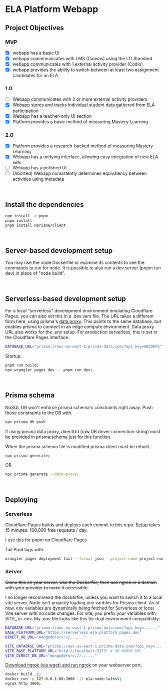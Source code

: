 # ELA Platform Webapp

## **Project Objectives**

### MVP

- [x] webapp has a basic UI
- [x] webapp commmunicates with LMS (Canvas) using the LTI Standard
- [x] webapp communicates with 1 external activity provider (Codio)
- [x] webapp provides the ability to switch between at least two assignment candidates for an ELA

### 1.0

- [ ] Webapp communicates with 2 or more external activity providers
- [x] Webapp stores and tracks individual student data gathered from ELA participation
- [x] Webapp has a teacher-only UI section
- [x] Platform provides a basic method of measuring Mastery Learning

### 2.0

- [x] Platform provides a research-backed method of measuring Mastery Learning
- [x] Webapp has a unifying interface, allowing easy integration of new ELA sets
- [ ] Webapp has a polished UI
- [ ] (Aborted) Webapp consistently determines equivalency between activities using metadata

&nbsp;

## **Install the dependencies**

```bash
npm install -g pnpm
pnpm install
pnpm install @prisma/client
```

&nbsp;

## **Server-based development setup**

You may use the node Dockerfile or examine its contents to see the commands to run for node. It is possible to also run a dev server (pnpm run dev) in place of "node build".

&nbsp;

## **Serverless-based development setup**

For a local "serverless" development environment emulating Cloudflare Pages, you can also set this in a .dev.vars file. The URL takes a different form here, using prisma's [data proxy](https://www.prisma.io/docs/data-platform/data-proxy). This points to the same database, but enables prisma to connect in an edge compute environment. Data proxy URL also works for the .env setup. For production serverless, this is set in the Cloudflare Pages interface.

```bash
DATABASE_URL="prisma://aws-us-east-1.prisma-data.com/?api_key=ABCDEFG"
```

Startup:

```bash
pnpm run build;
npx wrangler pages dev -- pnpm run dev;
```

&nbsp;

## **Prisma schema**

NoSQL DB won't enforce prisma.schema's constraints right away. Push those constraints to the DB with.

```bash
npx prisma db push
```

If using prisma data proxy, directUrl (raw DB driver connection string) must be provided in prisma.schema just for this function.

When the prisma.schema file is modified prisma client must be rebuilt.

```bash
npx prisma generate;
```

OR

```bash
npx prisma generate --data-proxy;
```

&nbsp;

## **Deploying**

### **Serverless**

Cloudflare Pages builds and deploys each commit to this repo.
[Setup](https://kit.svelte.dev/docs/adapter-cloudflare) takes 15 minutes. 100,000 free requests / day.

I use [this](https://community.cloudflare.com/t/add-pnpm-to-pre-installed-cloudflare-pages-tools/288514/5) for pnpm on Cloudflare Pages

Tail Prod logs with:

```bash
wrangler pages deployment tail --format json --project-name project-name
```

### **Server**

~~Clone this on your server. Use the Dockerfile, then use ngrok or a domain with your provider to make it accessible.~~

I no longer recommend the dockerfile, unless you want to switch it to a local vite server. Node isn't properly loading env varibles for Prisma client. As of now, env variables are dynamically being fetched for Serverless or local Vite server with no code changes. For vite, you prefix your variables with VITE_ in .env. My .env file looks like this for dual environment compatibility:

```bash
DATABASE_URL="prisma://aws-us-east-1.prisma-data.com/?api_key=......"
BASE_PLATFORM_URL="https://serverless.ela-platform.pages.dev"
DIRECT_DB_URL="mongodb+srv://......"

VITE_DATABASE_URL="prisma://aws-us-east-1.prisma-data.com/?api_key=......"
VITE_BASE_PLATFORM_URL="http://localhost:5173" # OR NGROK URL
VITE_DIRECT_DB_URL="mongodb+srv://......"
```

[Download ngrok (via wget) and run ngrok](https://dashboard.ngrok.com/get-started/setup) on your webserver port.

```bash
docker build ./;
docker run -p 127.0.0.1:80:3000 -it ela-node:latest;
ngrok http 3000;
```
